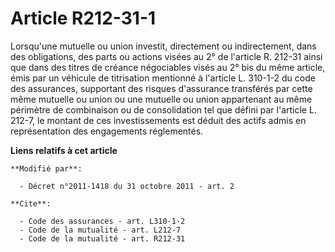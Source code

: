 # Article R212-31-1

Lorsqu'une mutuelle ou union investit, directement ou indirectement, dans des obligations, des parts ou actions visées au 2°
de l'article R. 212-31 ainsi que dans des titres de créance négociables visés au 2° bis du même article, émis par un véhicule
de titrisation mentionné à l'article L. 310-1-2 du code des assurances, supportant des risques d'assurance transférés par
cette même mutuelle ou union ou une mutuelle ou union appartenant au même périmètre de combinaison ou de consolidation tel
que défini par l'article L. 212-7, le montant de ces investissements est déduit des actifs admis en représentation des
engagements réglementés.

**Liens relatifs à cet article**

	**Modifié par**:

	  - Décret n°2011-1418 du 31 octobre 2011 - art. 2

	**Cite**:

	  - Code des assurances - art. L310-1-2
	  - Code de la mutualité - art. L212-7
	  - Code de la mutualité - art. R212-31
